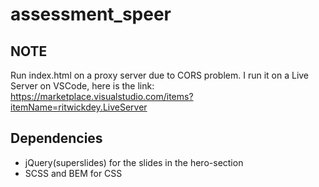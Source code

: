 # assessment_speer

## NOTE
Run index.html on a proxy server due to CORS problem.
I run it on a Live Server on VSCode, here is the link: https://marketplace.visualstudio.com/items?itemName=ritwickdey.LiveServer

## Dependencies
- jQuery(superslides) for the slides in the hero-section
- SCSS and BEM for CSS
